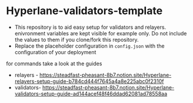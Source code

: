 # Hyperlane-validators-template

- This repository is to aid easy setup for validators and relayers. enivronment variables are kept visible for example only. 
  Do not include the values to them  if you clone/fork this repository. 
- Replace the placeholder configuration in ```config.json``` with the configuration of your deployment

for commands take a look at the guides

- relayers -  https://steadfast-pheasant-8b7.notion.site/Hyperlane-relayers-setup-guide-b784cd444f7645a4a8e225abc0f2310f
- validators- https://steadfast-pheasant-8b7.notion.site/Hyperlane-validators-setup-guide-ad144acef48f46ddad62081ad78558aa